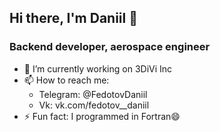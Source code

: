 ## Hi there, I'm Daniil 👋
### Backend developer, aerospace engineer
- 🔭 I’m currently working on 3DiVi Inc
- 📫 How to reach me:
  - Telegram: @FedotovDaniil
  - Vk: vk.com/fedotov__daniil
- ⚡ Fun fact: I programmed in Fortran😄
<!--
**DaniilFedotov/DaniilFedotov** is a ✨ _special_ ✨ repository because its `README.md` (this file) appears on your GitHub profile.

Here are some ideas to get you started:

- 🔭 I’m currently working on ...
- 🌱 I’m currently learning ...
- 👯 I’m looking to collaborate on ...
- 🤔 I’m looking for help with ...
- 💬 Ask me about ...
- 📫 How to reach me: ...
- 😄 Pronouns: ...
- ⚡ Fun fact: ...
-->
